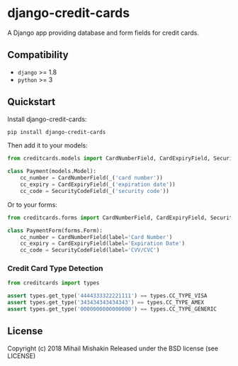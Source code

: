 # django-credit-cards
A Django app providing database and form fields for credit cards.

## Compatibility
* `django` >= 1.8
* `python` >= 3

## Quickstart
Install django-credit-cards:
```bash
pip install django-credit-cards
```

Then add it to your models:
```python
from creditcards.models import CardNumberField, CardExpiryField, SecurityCodeField

class Payment(models.Model):
    cc_number = CardNumberField(_('card number'))
    cc_expiry = CardExpiryField(_('expiration date'))
    cc_code = SecurityCodeField(_('security code'))
```

Or to your forms:
```python
from creditcards.forms import CardNumberField, CardExpiryField, SecurityCodeField

class PaymentForm(forms.Form):
    cc_number = CardNumberField(label='Card Number')
    cc_expiry = CardExpiryField(label='Expiration Date')
    cc_code = SecurityCodeField(label='CVV/CVC')
```

### Credit Card Type Detection
```python
from creditcards import types

assert types.get_type('4444333322221111') == types.CC_TYPE_VISA
assert types.get_type('343434343434343') == types.CC_TYPE_AMEX
assert types.get_type('0000000000000000') == types.CC_TYPE_GENERIC
```

## License
Copyright (c) 2018 Mihail Mishakin Released under the BSD license (see LICENSE)

